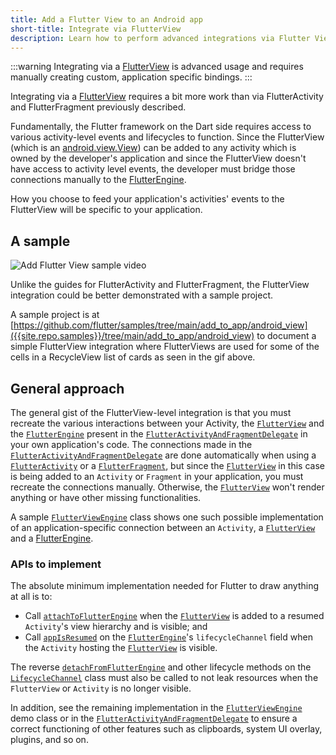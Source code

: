 ```yaml
---
title: Add a Flutter View to an Android app
short-title: Integrate via FlutterView
description: Learn how to perform advanced integrations via Flutter Views.
---
```


:::warning
Integrating via a [FlutterView]({{site.api}}/javadoc/io/flutter/embedding/android/FlutterView.html)
is advanced usage and requires manually creating custom, application specific
bindings.
:::

Integrating via a [FlutterView]({{site.api}}/javadoc/io/flutter/embedding/android/FlutterView.html)
requires a bit more work than via FlutterActivity and FlutterFragment previously
described.

Fundamentally, the Flutter framework on the Dart side requires access to various
activity-level events and lifecycles to function. Since the FlutterView (which
is an [android.view.View]({{site.android-dev}}/reference/android/view/View.html))
can be added to any activity which is owned by the developer's application
and since the FlutterView doesn't have access to activity level events, the
developer must bridge those connections manually to the [FlutterEngine]({{site.api}}/javadoc/io/flutter/embedding/engine/FlutterEngine.html).

How you choose to feed your application's activities' events to the FlutterView
will be specific to your application.

## A sample

<img src='/assets/images/docs/development/add-to-app/android/add-flutter-view/add-view-sample.webp' alt="Add Flutter View sample video">

Unlike the guides for FlutterActivity and FlutterFragment, the FlutterView
integration could be better demonstrated with a sample project.

A sample project is at [https://github.com/flutter/samples/tree/main/add_to_app/android_view]({{site.repo.samples}}/tree/main/add_to_app/android_view)
to document a simple FlutterView integration where FlutterViews are used
for some of the cells in a RecycleView list of cards as seen in the gif above.

## General approach

The general gist of the FlutterView-level integration is that you
must recreate the various interactions between your Activity, the
[`FlutterView`]({{site.api}}/javadoc/io/flutter/embedding/android/FlutterView.html)
and the
[`FlutterEngine`]({{site.api}}/javadoc/io/flutter/embedding/engine/FlutterEngine.html)
present in the [`FlutterActivityAndFragmentDelegate`](https://cs.opensource.google/flutter/engine/+/main:shell/platform/android/io/flutter/embedding/android/FlutterActivityAndFragmentDelegate.java)
in your own application's code.
The connections made in the
[`FlutterActivityAndFragmentDelegate`](https://cs.opensource.google/flutter/engine/+/main:shell/platform/android/io/flutter/embedding/android/FlutterActivityAndFragmentDelegate.java)
are done automatically when using a
[`FlutterActivity`]({{site.api}}/javadoc/io/flutter/embedding/android/FlutterActivity.html)
or a
[`FlutterFragment`]({{site.api}}/javadoc/io/flutter/embedding/android/FlutterFragment.html),
but since the [`FlutterView`]({{site.api}}/javadoc/io/flutter/embedding/android/FlutterView.html)
in this case is being added to an `Activity` or `Fragment` in your application,
you must recreate the connections manually.
Otherwise, the [`FlutterView`]({{site.api}}/javadoc/io/flutter/embedding/android/FlutterView.html)
won't render anything or have other missing functionalities.

A sample
[`FlutterViewEngine`]({{site.repo.samples}}/blob/main/add_to_app/android_view/android_view/app/src/main/java/dev/flutter/example/androidView/FlutterViewEngine.kt)
class shows one such possible implementation of an application-specific
connection between an `Activity`, a
[`FlutterView`]({{site.api}}/javadoc/io/flutter/embedding/android/FlutterView.html)
and a [FlutterEngine]({{site.api}}/javadoc/io/flutter/embedding/engine/FlutterEngine.html).

### APIs to implement

The absolute minimum implementation needed for Flutter
to draw anything at all is to:

* Call [`attachToFlutterEngine`]({{site.api}}/javadoc/io/flutter/embedding/android/FlutterView.html#attachToFlutterEngine-io.flutter.embedding.engine.FlutterEngine-)
  when the
  [`FlutterView`]({{site.api}}/javadoc/io/flutter/embedding/android/FlutterView.html)
  is added to a resumed `Activity`'s view hierarchy and is visible; and
* Call [`appIsResumed`]({{site.api}}/javadoc/io/flutter/embedding/engine/systemchannels/LifecycleChannel.html#appIsResumed--)
  on the [`FlutterEngine`]({{site.api}}/javadoc/io/flutter/embedding/engine/FlutterEngine.html)'s
  `lifecycleChannel` field when the `Activity` hosting the
  [`FlutterView`]({{site.api}}/javadoc/io/flutter/embedding/android/FlutterView.html)
  is visible.

The reverse
[`detachFromFlutterEngine`]({{site.api}}/javadoc/io/flutter/embedding/android/FlutterView.html#detachFromFlutterEngine--)
and other lifecycle methods on the
[`LifecycleChannel`]({{site.api}}/javadoc/io/flutter/embedding/engine/systemchannels/LifecycleChannel.html)
class must also be called to not leak resources when the
`FlutterView` or `Activity` is no longer visible.

In addition, see the remaining implementation in the
[`FlutterViewEngine`]({{site.repo.samples}}/blob/main/add_to_app/android_view/android_view/app/src/main/java/dev/flutter/example/androidView/FlutterViewEngine.kt)
demo class or in the
[`FlutterActivityAndFragmentDelegate`](https://cs.opensource.google/flutter/engine/+/main:shell/platform/android/io/flutter/embedding/android/FlutterActivityAndFragmentDelegate.java)
to ensure a correct functioning of other features such as clipboards,
system UI overlay, plugins, and so on.
